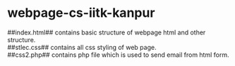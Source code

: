 # webpage-cs-iitk-kanpur
##index.html## contains basic structure of webpage html and other structure.<br/>
##stlec.css## contains all css styling of web page.<br/>
##css2.php## contains php file which is used to send email from html form.
